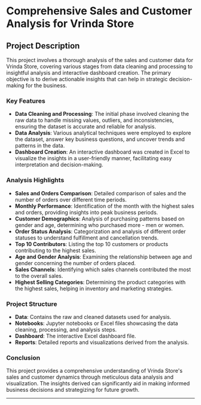 # Comprehensive Sales and Customer Analysis for Vrinda Store

## Project Description

This project involves a thorough analysis of the sales and customer data for Vrinda Store, covering various stages from data cleaning and processing to insightful analysis and interactive dashboard creation. The primary objective is to derive actionable insights that can help in strategic decision-making for the business.

### Key Features

- **Data Cleaning and Processing**: The initial phase involved cleaning the raw data to handle missing values, outliers, and inconsistencies, ensuring the dataset is accurate and reliable for analysis.
- **Data Analysis**: Various analytical techniques were employed to explore the dataset, answer key business questions, and uncover trends and patterns in the data.
- **Dashboard Creation**: An interactive dashboard was created in Excel to visualize the insights in a user-friendly manner, facilitating easy interpretation and decision-making.

### Analysis Highlights

- **Sales and Orders Comparison**: Detailed comparison of sales and the number of orders over different time periods.
- **Monthly Performance**: Identification of the month with the highest sales and orders, providing insights into peak business periods.
- **Customer Demographics**: Analysis of purchasing patterns based on gender and age, determining who purchased more - men or women.
- **Order Status Analysis**: Categorization and analysis of different order statuses to understand fulfillment and cancellation trends.
- **Top 10 Contributors**: Listing the top 10 customers or products contributing to the highest sales.
- **Age and Gender Analysis**: Examining the relationship between age and gender concerning the number of orders placed.
- **Sales Channels**: Identifying which sales channels contributed the most to the overall sales.
- **Highest Selling Categories**: Determining the product categories with the highest sales, helping in inventory and marketing strategies.

### Project Structure

- **Data**: Contains the raw and cleaned datasets used for analysis.
- **Notebooks**: Jupyter notebooks or Excel files showcasing the data cleaning, processing, and analysis steps.
- **Dashboard**: The interactive Excel dashboard file.
- **Reports**: Detailed reports and visualizations derived from the analysis.

### Conclusion

This project provides a comprehensive understanding of Vrinda Store's sales and customer dynamics through meticulous data analysis and visualization. The insights derived can significantly aid in making informed business decisions and strategizing for future growth.

---

